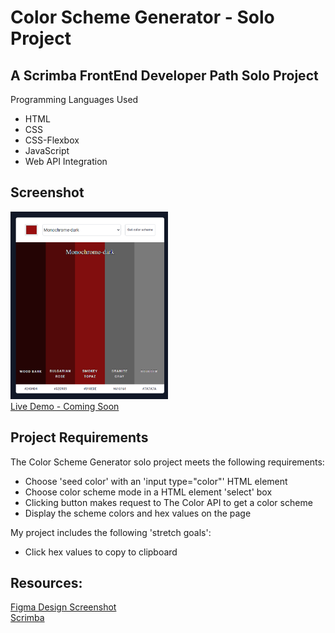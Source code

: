 # Color Scheme Generator - Solo Project

## A Scrimba FrontEnd Developer Path Solo Project
Programming Languages Used
<ul>
<li>HTML</li>
<li>CSS</li>
<li>CSS-Flexbox</li>
<li>JavaScript</li>
<li>Web API Integration</li>
</ul>

## Screenshot
 <img src="https://github.com/famanakis/Scrimba/blob/main/m09-solo-color-scheme-generator/assets/project-screenshot.png" width=50% height=50%><br>
 [Live Demo - Coming Soon]()
 
## Project Requirements
 The Color Scheme Generator solo project meets the following requirements:
 <ul>
 <li>Choose 'seed color' with an 'input type="color"' HTML element</li>
 <li>Choose color scheme mode in a HTML element 'select' box</li>
 <li>Clicking button makes request to The Color API to get a color scheme</li>
 <li>Display the scheme colors and hex values on the page</li>
 </ul>
 
 My project includes the following 'stretch goals':
 <ul>
<li>Click hex values to copy to clipboard</li>
 </ul>
 
## Resources:
 [Figma Design Screenshot](https://github.com/famanakis/Scrimba/blob/main/m9-solo-color-scheme-generator/assets/figma-design.png)<br>
 [Scrimba](https://scrimba.com/)

